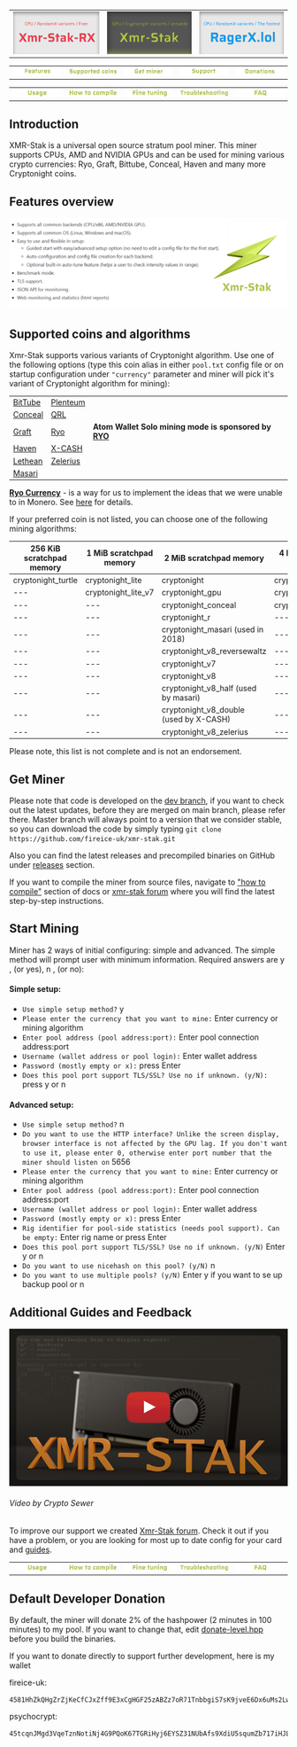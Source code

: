
<table>
    <tr>
        <td align="center"><a href=https://github.com/fireice-uk/xmr-stak/tree/xmr-stak-rx/doc/README.md><img src="_img/xmr-stak-rx-btn-inactive.png"></a></td>
        <td align="center"><a href=#><img src="_img/xmr-stak-btn-active.png"></a></td>
        <td align="center"><a href=https://ragerx.lol><img src="_img/ragerx-btn.png"></a></td>
    </tr>
</table>

<table>
    <tr>
        <td align="center"><a href=#features-overview><img src="_img/menu-features-green.png"></a></td>
        <td align="center"><a href=#supported-coins-and-algorithms><img src="_img/menu-supported-coins-green.png"></a></td>
        <td align="center"><a href=#get-miner><img src="_img/menu-get-miner-green.png"></a></td>
        <td align="center"><a href=#additional-guides-and-feedback><img src="_img/menu-support-green.png"></a></td>
        <td align="center"><a href=#default-developer-donation><img src="_img/menu-donations-green.png"></a></td>
    </tr>
</table>

 <table>
     <tr>
         <td align="center"><a href=usage.md><img src="_img/usage-green.png"></a></td>
         <td align="center"><a href=compile/compile.md><img src="_img/how-to-compile-green.png"></a></td>
         <td align="center"><a href=tuning.md><img src="_img/fine-tuning-green.png"></a></td>
         <td align="center"><a href=troubleshooting.md><img src="_img/troubleshooting-green.png"></a></td>
         <td align="center"><a href=FAQ.md><img src="_img/faq-green.png"></a></td>
     </tr>
 </table>

## Introduction
XMR-Stak is a universal open source stratum pool miner. This miner supports CPUs, AMD and NVIDIA GPUs and can be used for mining various crypto currencies: Ryo, Graft, Bittube, Conceal, Haven and many more Cryptonight coins.

## Features overview
[<img src="_img/features-xmr-stak.png">](#)

## Supported coins and algorithms
Xmr-Stak supports various variants of Cryptonight algorithm. Use one of the following options (type this coin alias in either `pool.txt` config file or on startup configuration under `"currency"` parameter and miner will pick it's variant of Cryptonight algorithm for mining):

|  |  |  |
| ---  | ---  | --- |
| [BitTube](https://coin.bit.tube/) | [Plenteum](https://www.plenteum.com/) |  |
| [Conceal](https://conceal.network) | [QRL](https://theqrl.org) |  |
| [Graft](https://www.graft.network) | [Ryo](https://ryo-currency.com)  | **Atom Wallet Solo mining mode is sponsored by [RYO](https://ryo-currency.com/)** |
| [Haven](https://havenprotocol.com) | [X-CASH](https://x-network.io/) |  |
| [Lethean](https://lethean.io) | [Zelerius](https://zelerius.org/) |  |
| [Masari](https://getmasari.org) |  |  |


**[Ryo Currency](https://ryo-currency.com)** - is a way for us to implement the ideas that we were unable to in
Monero. See [here](https://github.com/fireice-uk/cryptonote-speedup-demo/) for details.

If your preferred coin is not listed, you can choose one of the following mining algorithms:

| 256 KiB scratchpad memory | 1 MiB scratchpad memory | 2 MiB scratchpad memory | 4 MiB scratchpad memory |
| --- | --- | --- | --- | 
| cryptonight_turtle  | cryptonight_lite  | cryptonight  | cryptonight_bittube2  | 
| ---  | cryptonight_lite_v7  | cryptonight_gpu  | cryptonight_haven  | 
| ---  | ---  | cryptonight_conceal  | cryptonight_heavy  | 
| ---  | ---  | cryptonight_r  | ---  | 
| ---  | ---  | cryptonight_masari (used in 2018)  | ---  | 
| ---  | ---  | cryptonight_v8_reversewaltz  | ---  | 
| ---  | ---  | cryptonight_v7  | ---  | 
| ---  | ---  | cryptonight_v8  | ---  | 
| ---  | ---  | cryptonight_v8_half (used by masari)  | ---  | 
| ---  | ---  | cryptonight_v8_double (used by X-CASH)  | ---  | 
| ---  | ---  | cryptonight_v8_zelerius  | ---  | 

Please note, this list is not complete and is not an endorsement.


## Get Miner
Please note that code is developed on the [dev branch](https://github.com/fireice-uk/xmr-stak/commits/dev), if you want to check out the latest updates, before they are merged on main branch, please refer there. Master branch will always point to a version that we consider stable, so you can download the code by simply typing `git clone https://github.com/fireice-uk/xmr-stak.git`  

Also you can find the latest releases and precompiled binaries on GitHub under [releases](https://github.com/fireice-uk/xmr-stak/releases/latest) section.

If you want to compile the miner from source files, navigate to ["how to compile"](compile/compile.md) section of docs or [xmr-stak forum](https://www.reddit.com/r/XmrStak/wiki/guides/startup) where you will find the latest step-by-step instructions.


## Start Mining
Miner has 2 ways of initial configuring: simple and advanced. The simple method will prompt user with minimum information. Required answers are y , (or yes), n , (or no):

#### Simple setup:
* `Use simple setup method?` y    
* `Please enter the currency that you want to mine:` Enter currency or mining algorithm  
* `Enter pool address (pool address:port):` Enter pool connection address:port  
* `Username (wallet address or pool login):` Enter wallet address
* `Password (mostly empty or x):` press Enter  
* `Does this pool port support TLS/SSL? Use no if unknown. (y/N):` press y or n  

#### Advanced setup:
* `Use simple setup method?` n  
* `Do you want to use the HTTP interface? Unlike the screen display, browser interface is not affected by the GPU lag. If you don't want to use it, please enter 0, otherwise enter port number that the miner should listen on` 5656
* `Please enter the currency that you want to mine:` Enter currency or mining algorithm
* `Enter pool address (pool address:port):` Enter pool connection address:port 
* `Username (wallet address or pool login):` Enter wallet address
* `Password (mostly empty or x):` press Enter
* `Rig identifier for pool-side statistics (needs pool support). Can be empty:` Enter rig name or press Enter
* `Does this pool port support TLS/SSL? Use no if unknown. (y/N)` Enter y or n
* `Do you want to use nicehash on this pool? (y/N)` n
* `Do you want to use multiple pools? (y/N)` Enter y if you want to se up backup pool or n


## Additional Guides and Feedback
[<img src="_img/stak-yt-cover.jpg">](https://www.youtube.com/c/xmrstak)
###### Video by Crypto Sewer

To improve our support we created [Xmr-Stak forum](https://www.reddit.com/r/XmrStak). Check it out if you have a problem, or you are looking for most up to date config for your card and [guides](https://www.reddit.com/r/XmrStak/wiki/index).

 <table>
     <tr>
         <td align="center"><a href=usage.md><img src="_img/usage-green.png"></a></td>
         <td align="center"><a href=compile/compile.md><img src="_img/how-to-compile-green.png"></a></td>
         <td align="center"><a href=tuning.md><img src="_img/fine-tuning-green.png"></a></td>
         <td align="center"><a href=troubleshooting.md><img src="_img/troubleshooting-green.png"></a></td>
         <td align="center"><a href=FAQ.md><img src="_img/faq-green.png"></a></td>
     </tr>
 </table>

## Default Developer Donation
By default, the miner will donate 2% of the hashpower (2 minutes in 100 minutes) to my pool. If you want to change that, edit [donate-level.hpp](xmrstak/donate-level.hpp) before you build the binaries.

If you want to donate directly to support further development, here is my wallet

fireice-uk:
```
4581HhZkQHgZrZjKeCfCJxZff9E3xCgHGF25zABZz7oR71TnbbgiS7sK9jveE6Dx6uMs2LwszDuvQJgRZQotdpHt1fTdDhk
```

psychocrypt:
```
45tcqnJMgd3VqeTznNotiNj4G9PQoK67TGRiHyj6EYSZ31NUbAfs9XdiU5squmZb717iHJLxZv3KfEw8jCYGL5wa19yrVCn
```